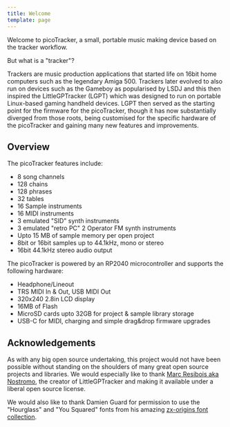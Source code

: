 ```yaml
---
title: Welcome
template: page
---
```


Welcome to picoTracker, a small, portable music making device based on the tracker workflow.

But what is a "tracker"?

Trackers are music production applications that started life on 16bit home computers such as the legendary Amiga 500. 
Trackers later evolved to also run on devices such as the Gameboy as popularised by LSDJ and this then inspired the LittleGPTracker (LGPT) which was designed to run on portable Linux-based gaming handheld devices. LGPT then served as the starting point for the firmware for the picoTracker, though it has now substantially diverged from those roots, being customised for the specific hardware of the picoTracker and gaining many new features and improvements.

## Overview

The picoTracker features include:

* 8 song channels
* 128 chains
* 128 phrases
* 32 tables
* 16 Sample instruments
* 16 MIDI instruments
* 3 emulated "SID" synth instruments
* 3 emulated "retro PC" 2 Operator FM synth instruments 
* Upto 15 MB of sample memory per open project
* 8bit or 16bit samples up to 44.1kHz, mono or stereo
* 16bit 44.1kHz stereo audio output

The picoTracker is powered by an RP2040 microcontroller and supports the following hardware: 

*  Headphone/Lineout
*  TRS MIDI In & Out, USB MIDI Out
*  320x240 2.8in LCD display
*  16MB of Flash
*  MicroSD cards upto 32GB for project & sample library storage
*  USB-C for MIDI, charging and simple drag&drop firmware upgrades


## Acknowledgements

As with any big open source undertaking, this project would not have been possible without standing on the shoulders of many great open source projects and libraries. We would especially like to thank [Marc Resibois aka Nostromo](https://github.com/Mdashdotdashn), the creator of LittleGPTracker and making it available under a liberal open source license. 

We would also like to thank Damien Guard for permission to use the "Hourglass" and "You Squared" fonts from his amazing [zx-origins font collection](https://damieng.com/typography/zx-origins/).